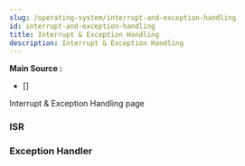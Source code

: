 ```yaml
---
slug: /operating-system/interrupt-and-exception-handling
id: interrupt-and-exception-handling
title: Interrupt & Exception Handling
description: Interrupt & Exception Handling
---
```


**Main Source :**

- [] 

Interrupt & Exception Handling page

### ISR

### Exception Handler

